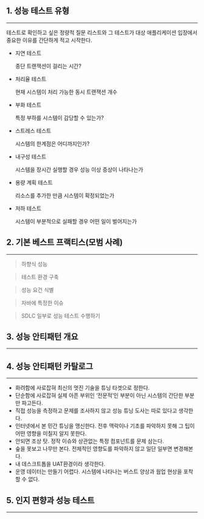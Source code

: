 ## 1. 성능 테스트 유형

---

테스트로 확인하고 싶은 정량적 질문 리스트와 그 테스트가 대상 애플리케이션 입장에서 중요한 이유를 간단하게 적고 시작한다.

- 지연 테스트
    
    종단 트랜잭션이 걸리는 시간?
    
- 처리율 테스트
    
    현재 시스템이 처리 가능한 동시 트랜잭션 개수
    
- 부화 테스트
    
    특정 부하를 시스템이 감당할 수 있는가?
    
- 스트레스 테스트
    
    시스템의 한계점은 어디까지인가?
    
- 내구성 테스트
    
    시스템을 장시간 실행할 경우 성능 이상 증상이 나타나는가
    
- 용량 계획 테스트
    
    리소스를 추가한 만큼 시스템이 확정되었는가
    
- 저하 테스트
    
    시스템이 부분적으로 실패할 경우 어떤 일이 벌어지는가
    

## 2. 기본 베스트 프랙티스(모범 사례)

---

> 하향식 성능
> 

> 테스트 환경 구축
> 

> 성능 요건 식별
> 

> 자바에 특정한 이슈
> 

> SDLC 일부로 성능 테스트 수행하기
> 

## 3. 성능 안티패턴 개요

---

## 4. 성능 안티패턴 카탈로그

---

- 화려함에 사로잡혀 최신의 멋진 기술을 튜닝 타겟으로 정한다.
- 단순함에 사로잡혀 실제 아픈 부위인 ‘전문적’인 부분이 아닌 시스템의 간단한 부분만 파고든다.
- 직접 성능을 측정하고 문제를 조사하지 않고 성능 튜닝 도사는 따로 있다고 생각한다.
- 인터넷에서 본 민간 튜닝을 맹신한다. 전후 맥락이나 기초를 파악하지 못해 그 팁이 어떤 영향을 미칠지 알지 못한다.
- 안되면 조상 탓. 정작 이슈와 상관없는 특정 컴포넌트를 문제 삼는다.
- 숲을 못보고 나무만 본다. 전체적인 영향도를 파악하지 않고 일단 일부면 변경해본다.
- 내 데스크트톱을 UAT환경이라 생각한다.
- 운영 데이터는 만들기 어렵다. 시스템에 나타나는 버스트 양상과 웜업 현상을 포착할 수 없다.

## 5. 인지 편향과 성능 테스트

---
